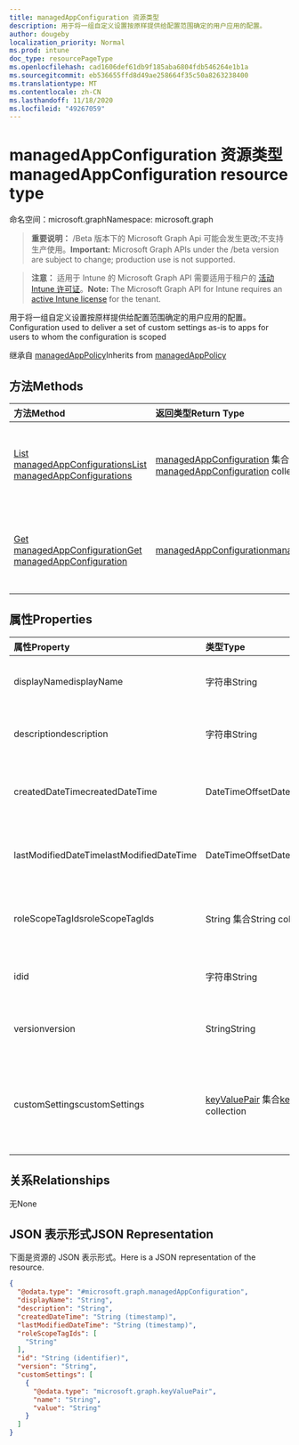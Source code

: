 ```yaml
---
title: managedAppConfiguration 资源类型
description: 用于将一组自定义设置按原样提供给配置范围确定的用户应用的配置。
author: dougeby
localization_priority: Normal
ms.prod: intune
doc_type: resourcePageType
ms.openlocfilehash: cad1606def61db9f185aba6804fdb546264e1b1a
ms.sourcegitcommit: eb536655ffd8d49ae258664f35c50a8263238400
ms.translationtype: MT
ms.contentlocale: zh-CN
ms.lasthandoff: 11/18/2020
ms.locfileid: "49267059"
---
```

# <a name="managedappconfiguration-resource-type"></a><span data-ttu-id="07942-103">managedAppConfiguration 资源类型</span><span class="sxs-lookup"><span data-stu-id="07942-103">managedAppConfiguration resource type</span></span>

<span data-ttu-id="07942-104">命名空间：microsoft.graph</span><span class="sxs-lookup"><span data-stu-id="07942-104">Namespace: microsoft.graph</span></span>

> <span data-ttu-id="07942-105">**重要说明：** /Beta 版本下的 Microsoft Graph Api 可能会发生更改;不支持生产使用。</span><span class="sxs-lookup"><span data-stu-id="07942-105">**Important:** Microsoft Graph APIs under the /beta version are subject to change; production use is not supported.</span></span>

> <span data-ttu-id="07942-106">**注意：** 适用于 Intune 的 Microsoft Graph API 需要适用于租户的 [活动 Intune 许可证](https://go.microsoft.com/fwlink/?linkid=839381)。</span><span class="sxs-lookup"><span data-stu-id="07942-106">**Note:** The Microsoft Graph API for Intune requires an [active Intune license](https://go.microsoft.com/fwlink/?linkid=839381) for the tenant.</span></span>

<span data-ttu-id="07942-107">用于将一组自定义设置按原样提供给配置范围确定的用户应用的配置。</span><span class="sxs-lookup"><span data-stu-id="07942-107">Configuration used to deliver a set of custom settings as-is to apps for users to whom the configuration is scoped</span></span>


<span data-ttu-id="07942-108">继承自 [managedAppPolicy](../resources/intune-mam-managedapppolicy.md)</span><span class="sxs-lookup"><span data-stu-id="07942-108">Inherits from [managedAppPolicy](../resources/intune-mam-managedapppolicy.md)</span></span>

## <a name="methods"></a><span data-ttu-id="07942-109">方法</span><span class="sxs-lookup"><span data-stu-id="07942-109">Methods</span></span>
|<span data-ttu-id="07942-110">方法</span><span class="sxs-lookup"><span data-stu-id="07942-110">Method</span></span>|<span data-ttu-id="07942-111">返回类型</span><span class="sxs-lookup"><span data-stu-id="07942-111">Return Type</span></span>|<span data-ttu-id="07942-112">说明</span><span class="sxs-lookup"><span data-stu-id="07942-112">Description</span></span>|
|:---|:---|:---|
|[<span data-ttu-id="07942-113">List managedAppConfigurations</span><span class="sxs-lookup"><span data-stu-id="07942-113">List managedAppConfigurations</span></span>](../api/intune-mam-managedappconfiguration-list.md)|<span data-ttu-id="07942-114">[managedAppConfiguration](../resources/intune-mam-managedappconfiguration.md) 集合</span><span class="sxs-lookup"><span data-stu-id="07942-114">[managedAppConfiguration](../resources/intune-mam-managedappconfiguration.md) collection</span></span>|<span data-ttu-id="07942-115">列出 [managedAppConfiguration](../resources/intune-mam-managedappconfiguration.md) 对象的属性和关系。</span><span class="sxs-lookup"><span data-stu-id="07942-115">List properties and relationships of the [managedAppConfiguration](../resources/intune-mam-managedappconfiguration.md) objects.</span></span>|
|[<span data-ttu-id="07942-116">Get managedAppConfiguration</span><span class="sxs-lookup"><span data-stu-id="07942-116">Get managedAppConfiguration</span></span>](../api/intune-mam-managedappconfiguration-get.md)|[<span data-ttu-id="07942-117">managedAppConfiguration</span><span class="sxs-lookup"><span data-stu-id="07942-117">managedAppConfiguration</span></span>](../resources/intune-mam-managedappconfiguration.md)|<span data-ttu-id="07942-118">读取 [managedAppConfiguration](../resources/intune-mam-managedappconfiguration.md) 对象的属性和关系。</span><span class="sxs-lookup"><span data-stu-id="07942-118">Read properties and relationships of the [managedAppConfiguration](../resources/intune-mam-managedappconfiguration.md) object.</span></span>|

## <a name="properties"></a><span data-ttu-id="07942-119">属性</span><span class="sxs-lookup"><span data-stu-id="07942-119">Properties</span></span>
|<span data-ttu-id="07942-120">属性</span><span class="sxs-lookup"><span data-stu-id="07942-120">Property</span></span>|<span data-ttu-id="07942-121">类型</span><span class="sxs-lookup"><span data-stu-id="07942-121">Type</span></span>|<span data-ttu-id="07942-122">说明</span><span class="sxs-lookup"><span data-stu-id="07942-122">Description</span></span>|
|:---|:---|:---|
|<span data-ttu-id="07942-123">displayName</span><span class="sxs-lookup"><span data-stu-id="07942-123">displayName</span></span>|<span data-ttu-id="07942-124">字符串</span><span class="sxs-lookup"><span data-stu-id="07942-124">String</span></span>|<span data-ttu-id="07942-125">策略显示名称。</span><span class="sxs-lookup"><span data-stu-id="07942-125">Policy display name.</span></span> <span data-ttu-id="07942-126">继承自 [managedAppPolicy](../resources/intune-mam-managedapppolicy.md)</span><span class="sxs-lookup"><span data-stu-id="07942-126">Inherited from [managedAppPolicy](../resources/intune-mam-managedapppolicy.md)</span></span>|
|<span data-ttu-id="07942-127">description</span><span class="sxs-lookup"><span data-stu-id="07942-127">description</span></span>|<span data-ttu-id="07942-128">字符串</span><span class="sxs-lookup"><span data-stu-id="07942-128">String</span></span>|<span data-ttu-id="07942-129">策略的说明。</span><span class="sxs-lookup"><span data-stu-id="07942-129">The policy's description.</span></span> <span data-ttu-id="07942-130">继承自 [managedAppPolicy](../resources/intune-mam-managedapppolicy.md)</span><span class="sxs-lookup"><span data-stu-id="07942-130">Inherited from [managedAppPolicy](../resources/intune-mam-managedapppolicy.md)</span></span>|
|<span data-ttu-id="07942-131">createdDateTime</span><span class="sxs-lookup"><span data-stu-id="07942-131">createdDateTime</span></span>|<span data-ttu-id="07942-132">DateTimeOffset</span><span class="sxs-lookup"><span data-stu-id="07942-132">DateTimeOffset</span></span>|<span data-ttu-id="07942-133">创建策略的日期和时间。</span><span class="sxs-lookup"><span data-stu-id="07942-133">The date and time the policy was created.</span></span> <span data-ttu-id="07942-134">继承自 [managedAppPolicy](../resources/intune-mam-managedapppolicy.md)</span><span class="sxs-lookup"><span data-stu-id="07942-134">Inherited from [managedAppPolicy](../resources/intune-mam-managedapppolicy.md)</span></span>|
|<span data-ttu-id="07942-135">lastModifiedDateTime</span><span class="sxs-lookup"><span data-stu-id="07942-135">lastModifiedDateTime</span></span>|<span data-ttu-id="07942-136">DateTimeOffset</span><span class="sxs-lookup"><span data-stu-id="07942-136">DateTimeOffset</span></span>|<span data-ttu-id="07942-137">上次修改策略的时间。</span><span class="sxs-lookup"><span data-stu-id="07942-137">Last time the policy was modified.</span></span> <span data-ttu-id="07942-138">继承自 [managedAppPolicy](../resources/intune-mam-managedapppolicy.md)</span><span class="sxs-lookup"><span data-stu-id="07942-138">Inherited from [managedAppPolicy](../resources/intune-mam-managedapppolicy.md)</span></span>|
|<span data-ttu-id="07942-139">roleScopeTagIds</span><span class="sxs-lookup"><span data-stu-id="07942-139">roleScopeTagIds</span></span>|<span data-ttu-id="07942-140">String 集合</span><span class="sxs-lookup"><span data-stu-id="07942-140">String collection</span></span>|<span data-ttu-id="07942-141">此实体实例的范围标记列表。</span><span class="sxs-lookup"><span data-stu-id="07942-141">List of Scope Tags for this Entity instance.</span></span> <span data-ttu-id="07942-142">继承自 [managedAppPolicy](../resources/intune-mam-managedapppolicy.md)</span><span class="sxs-lookup"><span data-stu-id="07942-142">Inherited from [managedAppPolicy](../resources/intune-mam-managedapppolicy.md)</span></span>|
|<span data-ttu-id="07942-143">id</span><span class="sxs-lookup"><span data-stu-id="07942-143">id</span></span>|<span data-ttu-id="07942-144">字符串</span><span class="sxs-lookup"><span data-stu-id="07942-144">String</span></span>|<span data-ttu-id="07942-145">实体的键。</span><span class="sxs-lookup"><span data-stu-id="07942-145">Key of the entity.</span></span> <span data-ttu-id="07942-146">继承自 [managedAppPolicy](../resources/intune-mam-managedapppolicy.md)</span><span class="sxs-lookup"><span data-stu-id="07942-146">Inherited from [managedAppPolicy](../resources/intune-mam-managedapppolicy.md)</span></span>|
|<span data-ttu-id="07942-147">version</span><span class="sxs-lookup"><span data-stu-id="07942-147">version</span></span>|<span data-ttu-id="07942-148">String</span><span class="sxs-lookup"><span data-stu-id="07942-148">String</span></span>|<span data-ttu-id="07942-149">实体的版本。</span><span class="sxs-lookup"><span data-stu-id="07942-149">Version of the entity.</span></span> <span data-ttu-id="07942-150">继承自 [managedAppPolicy](../resources/intune-mam-managedapppolicy.md)</span><span class="sxs-lookup"><span data-stu-id="07942-150">Inherited from [managedAppPolicy](../resources/intune-mam-managedapppolicy.md)</span></span>|
|<span data-ttu-id="07942-151">customSettings</span><span class="sxs-lookup"><span data-stu-id="07942-151">customSettings</span></span>|<span data-ttu-id="07942-152">[keyValuePair](../resources/intune-shared-keyvaluepair.md) 集合</span><span class="sxs-lookup"><span data-stu-id="07942-152">[keyValuePair](../resources/intune-shared-keyvaluepair.md) collection</span></span>|<span data-ttu-id="07942-153">一组字符串键和字符串值对，要发送到配置范围确定的用户应用，且不被此服务改变</span><span class="sxs-lookup"><span data-stu-id="07942-153">A set of string key and string value pairs to be sent to apps for users to whom the configuration is scoped, unalterned by this service</span></span>|

## <a name="relationships"></a><span data-ttu-id="07942-154">关系</span><span class="sxs-lookup"><span data-stu-id="07942-154">Relationships</span></span>
<span data-ttu-id="07942-155">无</span><span class="sxs-lookup"><span data-stu-id="07942-155">None</span></span>

## <a name="json-representation"></a><span data-ttu-id="07942-156">JSON 表示形式</span><span class="sxs-lookup"><span data-stu-id="07942-156">JSON Representation</span></span>
<span data-ttu-id="07942-157">下面是资源的 JSON 表示形式。</span><span class="sxs-lookup"><span data-stu-id="07942-157">Here is a JSON representation of the resource.</span></span>
<!-- {
  "blockType": "resource",
  "keyProperty": "id",
  "@odata.type": "microsoft.graph.managedAppConfiguration"
}
-->
``` json
{
  "@odata.type": "#microsoft.graph.managedAppConfiguration",
  "displayName": "String",
  "description": "String",
  "createdDateTime": "String (timestamp)",
  "lastModifiedDateTime": "String (timestamp)",
  "roleScopeTagIds": [
    "String"
  ],
  "id": "String (identifier)",
  "version": "String",
  "customSettings": [
    {
      "@odata.type": "microsoft.graph.keyValuePair",
      "name": "String",
      "value": "String"
    }
  ]
}
```





